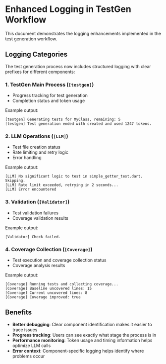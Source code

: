# Enhanced Logging in TestGen Workflow

This document demonstrates the logging enhancements implemented in the test generation workflow.

## Logging Categories

The test generation process now includes structured logging with clear prefixes for different components:

### 1. TestGen Main Process (`[testgen]`)
- Progress tracking for test generation
- Completion status and token usage

Example output:
```
[testgen] Generating tests for MyClass, remaining: 5
[testgen] Test generation ended with created and used 1247 tokens.
```

### 2. LLM Operations (`[LLM]`)
- Test file creation status
- Rate limiting and retry logic
- Error handling

Example output:
```
[LLM] No significant logic to test in simple_getter_test.dart. Skipping.
[LLM] Rate limit exceeded, retrying in 2 seconds...
[LLM] Error encountered
```

### 3. Validation (`[Validator]`)
- Test validation failures
- Coverage validation results

Example output:
```
[Validator] Check failed.
```

### 4. Coverage Collection (`[Coverage]`)
- Test execution and coverage collection status
- Coverage analysis results

Example output:
```
[Coverage] Running tests and collecting coverage...
[Coverage] Baseline uncovered lines: 15
[Coverage] Current uncovered lines: 8
[Coverage] Coverage improved: true
```

## Benefits

- **Better debugging**: Clear component identification makes it easier to trace issues
- **Progress tracking**: Users can see exactly what stage the process is in
- **Performance monitoring**: Token usage and timing information helps optimize LLM calls
- **Error context**: Component-specific logging helps identify where problems occur